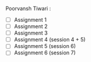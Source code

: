 Poorvansh Tiwari :
- [ ] Assignment 1
- [ ] Assignment 2
- [ ] Assignment 3
- [ ] Assignment 4 (session 4 + 5)
- [ ] Assignment 5 (session 6)
- [ ] Assignment 6 (session 7)